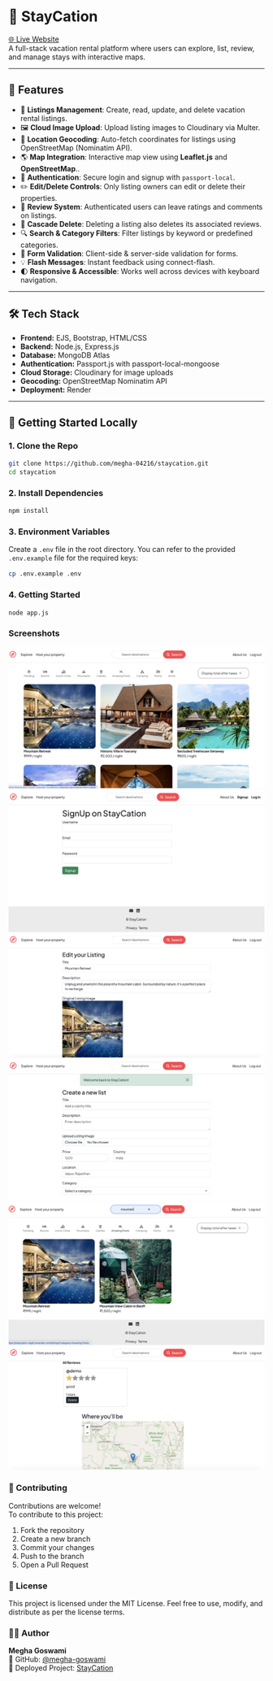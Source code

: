 # 🏡 StayCation

[🌐 Live Website](https://staycation-iwg0.onrender.com/)  
A full-stack vacation rental platform where users can explore, list, review, and manage stays with interactive maps.

---

## 🚀 Features

- 🏡 **Listings Management**: Create, read, update, and delete vacation rental listings.
- 🖼️ **Cloud Image Upload**: Upload listing images to Cloudinary via Multer.
- 🧭 **Location Geocoding**: Auto-fetch coordinates for listings using OpenStreetMap (Nominatim API).
- 🌎 **Map Integration**: Interactive map view using **Leaflet.js** and **OpenStreetMap**..
- 👤 **Authentication**: Secure login and signup with `passport-local`.
- ✏️ **Edit/Delete Controls**: Only listing owners can edit or delete their properties.
- 📝 **Review System**: Authenticated users can leave ratings and comments on listings.
- 🧹 **Cascade Delete**: Deleting a listing also deletes its associated reviews.
- 🔍 **Search & Category Filters**: Filter listings by keyword or predefined categories.
- 🧪 **Form Validation**: Client-side & server-side validation for forms.
- 💡 **Flash Messages**: Instant feedback using connect-flash.
- 🌓 **Responsive & Accessible**: Works well across devices with keyboard navigation.

---

## 🛠️ Tech Stack

- **Frontend:** EJS, Bootstrap, HTML/CSS
- **Backend:** Node.js, Express.js
- **Database:** MongoDB Atlas
- **Authentication:** Passport.js with passport-local-mongoose
- **Cloud Storage:** Cloudinary for image uploads
- **Geocoding:** OpenStreetMap Nominatim API
- **Deployment:** Render

---

## 🚀 Getting Started Locally

### 1. Clone the Repo
```bash
git clone https://github.com/megha-04216/staycation.git
cd staycation
```

### 2.  Install Dependencies
```bash
npm install
```

### 3. Environment Variables

Create a `.env` file in the root directory. You can refer to the provided `.env.example` file for the required keys:

```bash
cp .env.example .env
```
### 4. Getting Started

```bash
node app.js
```

### Screenshots
![Screenshot 1](./screenshots/1.png) 
![Screenshot 2](./screenshots/2.png) 
![Screenshot 3](./screenshots/3.png) 
![Screenshot 4](./screenshots/4.png) 
![Screenshot 5](./screenshots/5.png) 
![Screenshot 6](./screenshots/6.png) 


### 🤝 Contributing
Contributions are welcome!  
To contribute to this project:

1. Fork the repository  
2. Create a new branch
3. Commit your changes
4. Push to the branch
5. Open a Pull Request

### 🧾 License
This project is licensed under the MIT License.
Feel free to use, modify, and distribute as per the license terms.

### 👩‍💻 Author

**Megha Goswami**   
💼 GitHub: [@megha-goswami](https://github.com/megha-04216)  
🚀 Deployed Project: [StayCation](https://staycation-iwg0.onrender.com/)

